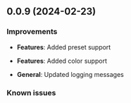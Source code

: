 ## 0.0.9 (2024-02-23)

### Improvements

- **Features**: Added preset support 
- **Features**: Added color support

- **General**: Updated logging messages

### Known issues


